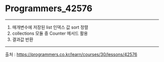 # Programmers_42576
-------------------------------------------------
1. 매개변수에 저장된 list 인덱스 값 sort 정렬
2. collections 모듈 중 Counter 메서드 활용
3. 결과값 반환
-------------------------------------------------
출처 : https://programmers.co.kr/learn/courses/30/lessons/42576
